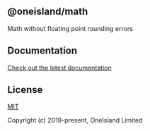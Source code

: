 ## @oneisland/math

Math without floating point rounding errors

## Documentation

[Check out the latest documentation](https://mathjs.org/docs/index.html)

## License

[MIT](http://opensource.org/licenses/MIT)

Copyright (c) 2019-present, OneIsland Limited